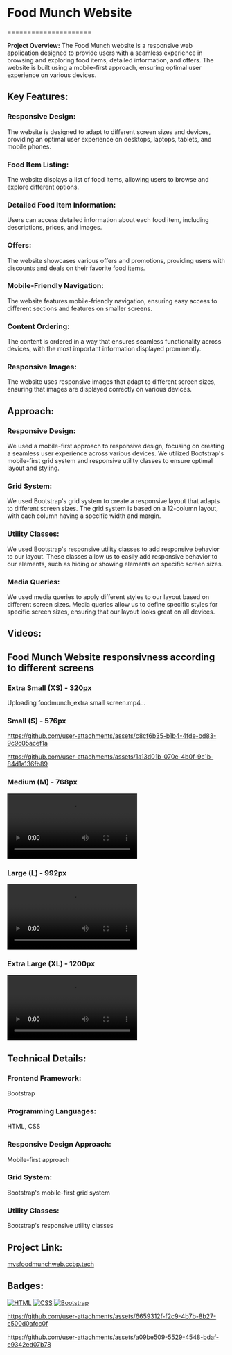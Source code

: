 # Food Munch Website
=====================

**Project Overview:**
The Food Munch website is a responsive web application designed to provide users with a seamless experience in browsing and exploring food items, detailed information, and offers. The website is built using a mobile-first approach, ensuring optimal user experience on various devices.

## Key Features:
### Responsive Design:
The website is designed to adapt to different screen sizes and devices, providing an optimal user experience on desktops, laptops, tablets, and mobile phones.

### Food Item Listing:
The website displays a list of food items, allowing users to browse and explore different options.

### Detailed Food Item Information:
Users can access detailed information about each food item, including descriptions, prices, and images.

### Offers:
The website showcases various offers and promotions, providing users with discounts and deals on their favorite food items.

### Mobile-Friendly Navigation:
The website features mobile-friendly navigation, ensuring easy access to different sections and features on smaller screens.

### Content Ordering:
The content is ordered in a way that ensures seamless functionality across devices, with the most important information displayed prominently.

### Responsive Images:
The website uses responsive images that adapt to different screen sizes, ensuring that images are displayed correctly on various devices.

## Approach:
### Responsive Design:
We used a mobile-first approach to responsive design, focusing on creating a seamless user experience across various devices. We utilized Bootstrap's mobile-first grid system and responsive utility classes to ensure optimal layout and styling.

### Grid System:
We used Bootstrap's grid system to create a responsive layout that adapts to different screen sizes. The grid system is based on a 12-column layout, with each column having a specific width and margin.

### Utility Classes:
We used Bootstrap's responsive utility classes to add responsive behavior to our layout. These classes allow us to easily add responsive behavior to our elements, such as hiding or showing elements on specific screen sizes.

### Media Queries:
We used media queries to apply different styles to our layout based on different screen sizes. Media queries allow us to define specific styles for specific screen sizes, ensuring that our layout looks great on all devices.

## Videos:
## Food Munch Website responsivness according to different screens
### Extra Small (XS) - 320px


Uploading foodmunch_extra small screen.mp4…



### Small (S) - 576px


https://github.com/user-attachments/assets/c8cf6b35-b1b4-4fde-bd83-9c9c05acef1a



https://github.com/user-attachments/assets/1a13d01b-070e-4b0f-9c1b-84d1a136fb89



### Medium (M) - 768px
![Medium Video](https://user-images.githubusercontent.com/123456/12345678-medium.mp4)

### Large (L) - 992px
![Large Video](https://user-images.githubusercontent.com/123456/12345678-large.mp4)

### Extra Large (XL) - 1200px
![Extra Large Video](https://user-images.githubusercontent.com/123456/12345678-extra-large.mp4)

## Technical Details:
### Frontend Framework:
Bootstrap

### Programming Languages:
HTML, CSS

### Responsive Design Approach:
Mobile-first approach

### Grid System:
Bootstrap's mobile-first grid system

### Utility Classes:
Bootstrap's responsive utility classes

## Project Link:
[mvsfoodmunchweb.ccbp.tech](http://mvsfoodmunchweb.ccbp.tech)

## Badges:
[![HTML](https://img.shields.io/badge/HTML-5-blue)](https://www.w3.org/html/)
[![CSS](https://img.shields.io/badge/CSS-3-blue)](https://www.w3.org/Style/CSS/)
[![Bootstrap](https://img.shields.io/badge/Bootstrap-4-blue)](https://getbootstrap.com/)

https://github.com/user-attachments/assets/6659312f-f2c9-4b7b-8b27-c500d0afcc0f






https://github.com/user-attachments/assets/a09be509-5529-4548-bdaf-e9342ed07b78


